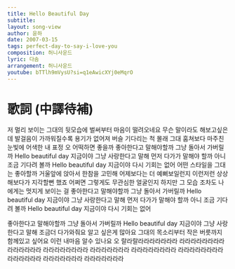 ```yaml
---
title: Hello Beautiful Day
subtitle:
layout: song-view
author: 윤하
date: 2007-03-15
tags: perfect-day-to-say-i-love-you
composition: 허니사운드
lyric: 다솜
arrangement: 허니사운드
youtube: bTTlh9mVysU?si=q1eAwicXYj0eMqrO
---
```


# 歌詞 (中譯待補)

저 멀리 보이는
그대의 뒷모습에
벌써부터 마음이
떨려오네요
무슨 말이라도
해보고싶은데
발걸음이 가까워질수록
용기가 없어져
버슬 기다리는 척
몰래 그대 훔쳐보다
마주친 눈빛에 어색한 내 표정
오 어떡하면 좋을까
좋아한다고 말해야할까
그냥 돌아서 가버릴까
Hello beautiful day 지금이야
그냥 사랑한다고 말해
먼저 다가가 말해야 할까
아니 조금 기다려 볼까
Hello beautiful day 지금이야
다시 기회는 없어
어떤 스타일을
그대는 좋아할까
거울앞에 앉아서
한참을 고민해
어제보다는 더
예뻐보일런지
이런저런 상상해보다가
지각할뻔 했죠
어쩌면 그렇게도
무관심한 얼굴인지
하지만 그 모습 조차도 나에게는
멋지게 보이는 걸
좋아한다고 말해야할까
그냥 돌아서 가버릴까
Hello beautiful day 지금이야
그냥 사랑한다고 말해
먼저 다가가 말해야 할까
아니 조금 기다려 볼까
Hello beautiful day 지금이야
다시 기회는 없어

좋아한다고 말해야할까
그냥 돌아서 가버릴까
Hello beautiful day 지금이야
그냥 사랑한다고 말해
조금더 다가와줘요
알고 싶은게 많아요
그대의 목소리부터
작은 버릇까지
함께있고 싶어요
이런 내마음 알수 있나요 오
랄라랄라라라라라라라
라라라라라라라라
라라라라라라
라라라라라라라라
라라라라라라라
라라라라라라라라
라라라라라라라라
라라라라라라
라라라라라라라
라라라라라라라
